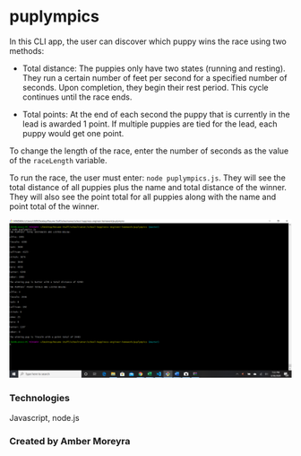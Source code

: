 # puplympics

In this CLI app, the user can discover which puppy wins the race using two methods: 

* Total distance: The puppies only have two states (running and resting). They run a certain number of feet per second for a specified number of seconds. Upon completion, they begin their rest period. This cycle continues until the race ends.

* Total points: At the end of each second the puppy that is currently in the lead is awarded 1 point. If multiple puppies are tied for the lead, each puppy would get one point.

To change the length of the race, enter the number of seconds as the value of the `raceLength` variable.

To run the race, the user must enter: `node puplympics.js`. They will see the total distance of all puppies plus the name and total distance of the winner. They will also see the point total for all puppies along with the name and point total of the winner.

<img src="img/output.png"> 

### Technologies
Javascript, node.js

### Created by Amber Moreyra